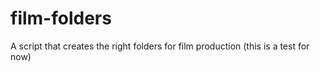 # film-folders
A script that creates the right folders for film production (this is a test for now)
